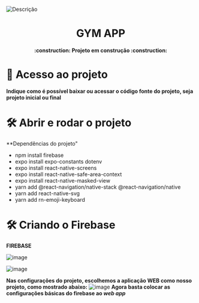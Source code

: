 ![Descrição](https://user-images.githubusercontent.com/103691985/206558256-1ff0bb76-ac7d-421f-88e4-3d894c551f93.png)
<h1 align="center"> GYM APP </h1>

<h4 align="center"> 
    :construction:  Projeto em construção  :construction:
</h4>

# 📁 Acesso ao projeto

**Indique como é possível baixar ou acessar o código fonte do projeto, seja projeto inicial ou final**

# 🛠️ Abrir e rodar o projeto

**Dependências do projeto"

<ul>
  <li>npm install firebase</li>
  <li>expo install expo-constants dotenv</li>
  <li>expo install react-native-screens</li>
  <li>expo install react-native-safe-area-context</li>
  <li>expo install react-native-masked-view</li>
  <li>yarn add @react-navigation/native-stack @react-navigation/native</li>
  <li>yarn add react-native-svg</li>
  <li>yarn add rn-emoji-keyboard</li>
</ul>

# 🛠️ Criando o Firebase
**FIREBASE**

![image](https://user-images.githubusercontent.com/103691985/206563094-9ea9e854-5a8e-4509-aab7-04dda9018d9d.png)

![image](https://user-images.githubusercontent.com/103691985/206563419-ea0039de-2d52-4307-82a5-832adc023f05.png)

**Nas configurações do projeto, escolhemos a aplicação WEB como nosso projeto, como mostrado abaixo:**
![image](https://user-images.githubusercontent.com/103691985/206563790-f5d0dbe4-552e-4878-b46a-5a5b8b23999d.png)
**Agora basta colocar as configurações básicas do firebase ao _web app_**
